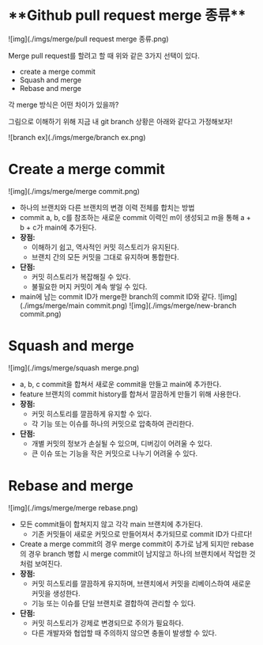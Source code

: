 # \***\*Github pull request merge 종류\*\***

![img](./imgs/merge/pull request merge 종류.png)

Merge pull request를 할려고 할 때 위와 같은 3가지 선택이 있다.

- create a merge commit
- Squash and merge
- Rebase and merge

각 merge 방식은 어떤 차이가 있을까?

그림으로 이해하기 위해 지금 내 git branch 상황은 아래와 같다고 가정해보자!

![branch ex](./imgs/merge/branch ex.png)

# Create a merge commit

![img](./imgs/merge/merge commit.png)

- 하나의 브랜치와 다른 브랜치의 변경 이력 전체를 합치는 방법
- commit a, b, c를 참조하는 새로운 commit 이력인 m이 생성되고 m을 통해 a + b + c가 main에 추가된다.
- **장점:**
  - 이해하기 쉽고, 역사적인 커밋 히스토리가 유지된다.
  - 브랜치 간의 모든 커밋을 그대로 유지하며 통합한다.
- **단점:**
  - 커밋 히스토리가 복잡해질 수 있다.
  - 불필요한 머지 커밋이 계속 쌓일 수 있다.
- main에 남는 commit ID가 merge한 branch의 commit ID와 같다.
  ![img](./imgs/merge/main commit.png)
  ![img](./imgs/merge/new-branch commit.png)

# Squash and merge

![img](./imgs/merge/squash merge.png)

- a, b, c commit을 합쳐서 새로운 commit을 만들고 main에 추가한다.
- feature 브랜치의 commit history를 합쳐서 깔끔하게 만들기 위해 사용한다.
- **장점:**
  - 커밋 히스토리를 깔끔하게 유지할 수 있다.
  - 각 기능 또는 이슈를 하나의 커밋으로 압축하여 관리한다.
- **단점:**
  - 개별 커밋의 정보가 손실될 수 있으며, 디버깅이 어려울 수 있다.
  - 큰 이슈 또는 기능을 작은 커밋으로 나누기 어려울 수 있다.

# Rebase and merge

![img](./imgs/merge/merge rebase.png)

- 모든 commit들이 합쳐지지 않고 각각 main 브랜치에 추가된다.
  - 기존 커밋들이 새로운 커밋으로 만들어져서 추가되므로 commit ID가 다르다!
- Create a merge commit의 경우 merge commit이 추가로 남게 되지만 rebase의 경우 branch 병합 시 merge commit이 남지않고 하나의 브랜치에서 작업한 것 처럼 보여진다.
- **장점:**
  - 커밋 히스토리를 깔끔하게 유지하며, 브랜치에서 커밋을 리베이스하여 새로운 커밋을 생성한다.
  - 기능 또는 이슈를 단일 브랜치로 결합하여 관리할 수 있다.
- **단점:**
  - 커밋 히스토리가 강제로 변경되므로 주의가 필요하다.
  - 다른 개발자와 협업할 때 주의하지 않으면 충돌이 발생할 수 있다.
